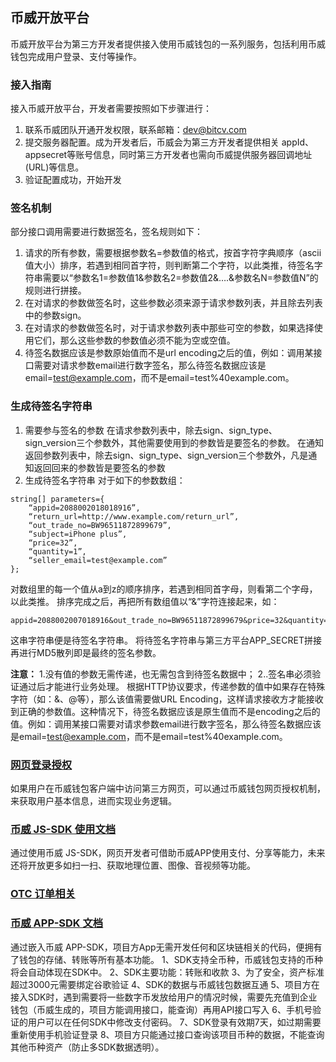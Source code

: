 ## 币威开放平台

币威开放平台为第三方开发者提供接入使用币威钱包的一系列服务，包括利用币威钱包完成用户登录、支付等操作。

### 接入指南
接入币威开放平台，开发者需要按照如下步骤进行：
1. 联系币威团队开通开发权限，联系邮箱：dev@bitcv.com
2. 提交服务器配置。成为开发者后，币威会为第三方开发者提供相关 appId、appsecret等账号信息，同时第三方开发者也需向币威提供服务器回调地址(URL)等信息。
3. 验证配置成功，开始开发

### 签名机制
部分接口调用需要进行数据签名，签名规则如下：

1. 请求的所有参数，需要根据参数名=参数值的格式，按首字符字典顺序（ascii值大小）排序，若遇到相同首字符，则判断第二个字符，以此类推，待签名字符串需要以“参数名1=参数值1&参数名2=参数值2&….&参数名N=参数值N”的规则进行拼接。
2. 在对请求的参数做签名时，这些参数必须来源于请求参数列表，并且除去列表中的参数sign。
3. 在对请求的参数做签名时，对于请求参数列表中那些可空的参数，如果选择使用它们，那么这些参数的参数值必须不能为空或空值。
4. 待签名数据应该是参数原始值而不是url encoding之后的值，例如：调用某接口需要对请求参数email进行数字签名，那么待签名数据应该是email=test@example.com，而不是email=test%40example.com。


### 生成待签名字符串

1. 需要参与签名的参数
   在请求参数列表中，除去sign、sign_type、sign_version三个参数外，其他需要使用到的参数皆是要签名的参数。
   在通知返回参数列表中，除去sign、sign_type、sign_version三个参数外，凡是通知返回回来的参数皆是要签名的参数
2. 生成待签名字符串
   对于如下的参数数组：

```
string[] parameters={
	“appid=2088002018018916”,
	“return_url=http://www.example.com/return_url”,
	“out_trade_no=BW96511872899679”,
	“subject=iPhone plus”,
	“price=32”,
	“quantity=1”,
	“seller_email=test@example.com”
};
```
对数组里的每一个值从a到z的顺序排序，若遇到相同首字母，则看第二个字母，以此类推。
排序完成之后，再把所有数组值以“&”字符连接起来，如：

```
appid=2088002007018916&out_trade_no=BW96511872899679&price=32&quantity=1&return_url=http://www.example.com/return_url&seller_email=test@example.com&subject=iPhoneplus
```
这串字符串便是待签名字符串。
将待签名字符串与第三方平台APP_SECRET拼接再进行MD5散列即是最终的签名参数。

**注意：**
1.没有值的参数无需传递，也无需包含到待签名数据中；
2..签名串必须验证通过后才能进行业务处理。
根据HTTP协议要求，传递参数的值中如果存在特殊字符（如：&、@等），那么该值需要做URL Encoding，这样请求接收方才能接收到正确的参数值。这种情况下，待签名数据应该是原生值而不是encoding之后的值。例如：调用某接口需要对请求参数email进行数字签名，那么待签名数据应该是email=test@example.com，而不是email=test%40example.com。


### [网页登录授权](./doc/auth.md)
如果用户在币威钱包客户端中访问第三方网页，可以通过币威钱包网页授权机制，来获取用户基本信息，进而实现业务逻辑。


### [币威  JS-SDK 使用文档](./doc/JS-SDK.md)
通过使用币威 JS-SDK，网页开发者可借助币威APP使用支付、分享等能力，未来还将开放更多如扫一扫、获取地理位置、图像、音视频等功能。


### [OTC 订单相关](./doc/otcOrder.md)


### [币威  APP-SDK 文档](./doc/SDK.md)
通过嵌入币威 APP-SDK，项目方App无需开发任何和区块链相关的代码，便拥有了钱包的存储、转账等所有基本功能。
1、SDK支持全币种，币威钱包支持的币种将会自动体现在SDK中。
2、SDK主要功能：转账和收款
3、为了安全，资产标准超过3000元需要绑定谷歌验证
4、SDK的数据与币威钱包数据互通
5、项目方在接入SDK时，遇到需要将一些数字币发放给用户的情况时候，需要先充值到企业钱包（币威生成的，项目方能调用接口，能查询）再用API接口写入
6、手机号验证的用户可以在任何SDK中修改支付密码。
7、SDK登录有效期7天，如过期需要重新使用手机验证登录
8、项目方只能通过接口查询该项目币种的数据，不能查询其他币种资产（防止多SDK数据透明）。

